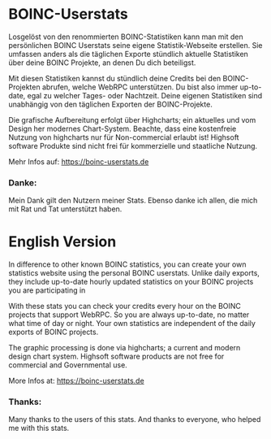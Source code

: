 # BOINC-Userstats

Losgelöst von den renommierten BOINC-Statistiken kann man mit den persönlichen BOINC Userstats seine eigene Statistik-Webseite erstellen.
Sie umfassen anders als die täglichen Exporte stündlich aktuelle Statistiken über deine BOINC Projekte, an denen Du dich beteiligst.

Mit diesen Statistiken kannst du stündlich deine Credits bei den BOINC-Projekten abrufen, welche WebRPC unterstützen. 
Du bist also immer up-to-date, egal zu welcher Tages- oder Nachtzeit.
Deine eigenen Statistiken sind unabhängig von den täglichen Exporten der BOINC-Projekte.

Die grafische Aufbereitung erfolgt über Highcharts; ein aktuelles und vom Design her modernes Chart-System.
Beachte, dass eine kostenfreie Nutzung von highcharts nur für Non-commercial erlaubt ist!
Highsoft software Produkte sind nicht frei für kommerzielle und staatliche Nutzung.

Mehr Infos auf: https://boinc-userstats.de

### Danke:

Mein Dank gilt den Nutzern meiner Stats.
Ebenso danke ich allen, die mich mit Rat und Tat unterstützt haben.




# English Version
In difference to other known BOINC statistics, you can create your own statistics website using the personal BOINC userstats. Unlike daily exports, they include up-to-date hourly updated statistics on your BOINC projects you are participating in

With these stats you can check your credits every hour on the BOINC projects that support WebRPC. So you are always up-to-date, no matter what time of day or night. 
Your own statistics are independent of the daily exports of BOINC projects.

The graphic processing is done via highcharts; a current and modern design chart system.
Highsoft software products are not free for commercial and Governmental use.

More Infos at: https://boinc-userstats.de

### Thanks:

Many thanks to the users of this stats.
And thanks to everyone, who helped me with this stats.
